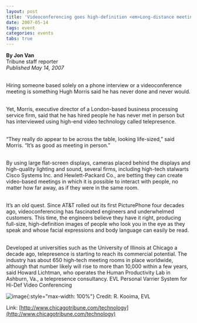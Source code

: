 ```yaml
---
layout: post
title: 'Videoconferencing goes high-definition <em>Long-distance meetings are being held using full-size images of people whose expressions and body language can be read</em>'
date: 2007-05-14
tags: event
categories: events
tabs: true
---
```


<strong>By Jon Van</strong><br>
Tribune staff reporter<br>
<em>Published May 14, 2007</em><br><br>

Hiring someone based solely on a phone interview or a videoconference meeting is something Hugh Morris said he has never done and never would.<br><br>

Yet, Morris, executive director of a London-based business processing service firm, said that he has hired people he has never met in person but has interviewed using high-end video technology called telepresence.<br><br>

&ldquo;They really do appear to be across the table, looking life-sized,&rdquo; said Morris. &ldquo;It&rsquo;s as good as meeting in person.&rdquo;<br><br>

By using large flat-screen displays, cameras placed behind the displays and high-quality lighting and sound, several firms, including high-tech stalwarts Cisco Systems Inc. and Hewlett-Packard Co., are betting they can create video-based meetings in which it is possible to interact with people, no matter how far away, as if they were in the same room.<br><br>

It&rsquo;s an old quest. Since AT&amp;T rolled out its first PicturePhone four decades ago, videoconferencing has fascinated engineers and underwhelmed customers. This time, the engineers believe they have it right, producing full-size, high-definition images of people who look you in the eye as they speak and whose facial expressions and body language can easily be read.<br><br>

Developed at universities such as the University of Illinois at Chicago a decade ago, telepresence is starting to reach its commercial potential. The industry has about 650 high-tech meeting rooms in place worldwide, although that number likely will rise to more than 10,000 within a few years, said Howard Lichtman, who operates the Human Productivity Lab in Ashburn, Va., a telepresence consultancy.
EVL Personal Varrier System for Hi-Def Video Conferencing

![image](https://www.evl.uic.edu/output/originals/personalvarriertelecon.png-srcw.jpg){:style="max-width: 100%"}
Credit: R. Kooima, EVL


Link: [http://www.chicagotribune.com/technology](http://www.chicagotribune.com/technology)
